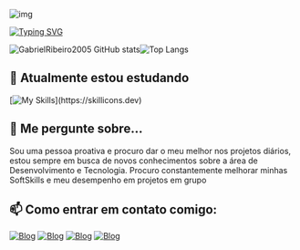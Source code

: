 ![img](https://i.pinimg.com/originals/bc/52/89/bc5289522019b7f2ed2eaea1468f994d.gif)

[![Typing SVG](https://readme-typing-svg.herokuapp.com?font=Kode+Mono&pause=1000&color=F7F7F7&center=True&random=false&width=435&lines=Hello+Dev's,+Bem-vindo+ao+meu+perfil;Meu+nome+é+Gabriel+Ribeiro;Eu+tenho+19+anos;Sou+da+Paraíba,Brasil;I+study+Computer+Science)](https://git.io/typing-svg)

![GabrielRibeiro2005 GitHub stats](https://github-readme-stats.vercel.app/api?username=GabrielRibeiro2005&show_icons=true&theme=transparent&text_color=FFFFFF)![Top Langs](https://github-readme-stats.vercel.app/api/top-langs/?username=GabrielRibeiro2005&layout=compact&text_color=FFFFFF&theme=transparent&hide=jupyter%20notebook)

## 🔭 Atualmente estou estudando
[![My Skills](https://skillicons.dev/icons?i=python,html,css,mysql,)](https://skillicons.dev)

## 💬 Me pergunte sobre...
Sou uma pessoa proativa e procuro dar o meu melhor nos projetos diários, estou sempre em busca de novos conhecimentos sobre a área de Desenvolvimento e Tecnologia. Procuro constantemente melhorar minhas SoftSkills e meu desempenho em projetos em grupo
## 📫 Como entrar em contato comigo:

[![Blog](https://img.shields.io/badge/Instagram-E4405F?style=for-the-badge&logo=instagram&logoColor=white)](https://www.instagram.com/luiz.matheus.angel/?next=%2F)
[![Blog](https://img.shields.io/badge/Gmail-D14836?style=for-the-badge&logo=gmail&logoColor=white)](luizmatheusoleite@gmail.com)
[![Blog](https://img.shields.io/badge/WhatsApp-25D366?style=for-the-badge&logo=whatsapp&logoColor=white)](+55(83)993853791)
[![Blog](https://img.shields.io/badge/LinkedIn-0077B5?style=for-the-badge&logo=linkedin&logoColor=white)](https://www.linkedin.com/in/luiz-matheus-oliveira-leite-51304a2b6/)
